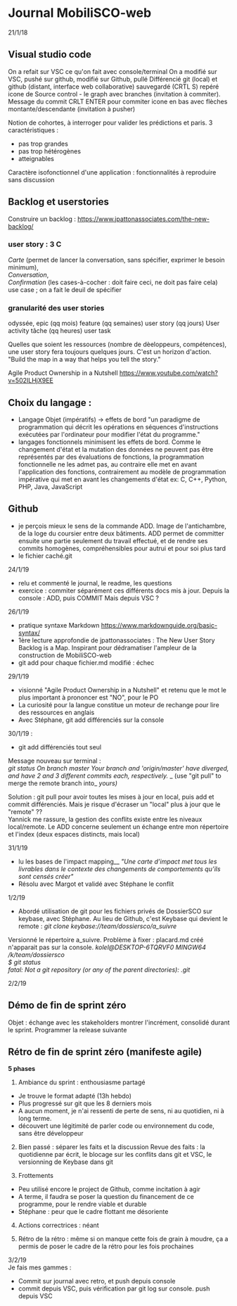 # Journal MobiliSCO-web

21/1/18

## Visual studio code  
    
On a refait sur VSC ce qu'on fait avec console/terminal
On a modifié sur VSC, pushé sur github, modifié sur Github, pullé
Différencié git (local) et github (distant, interface web collaborative)
sauvegardé (CRTL S)
repéré icone de Source control - le graph avec branches (invitation à commiter). Message du commit CRLT ENTER pour commiter
icone en bas avec flèches montante/descendante (invitation à pusher)

Notion de cohortes, à interroger pour valider les prédictions et paris. 3 caractéristiques :
- pas trop grandes
- pas trop hétérogènes
- atteignables

Caractère isofonctionnel d'une application : fonctionnalités à reproduire sans discussion

## Backlog et userstories

Construire un backlog : https://www.jpattonassociates.com/the-new-backlog/

### user story : 3 C
_Carte_ (permet de lancer la conversation, sans spécifier, exprimer le besoin minimum),  
_Conversation_,   
_Confirmation_ (les cases-à-cocher : doit faire ceci, ne doit pas faire cela)
use case ; on a fait le deuil de spécifier

### granularité des user stories
odyssée, epic (qq mois)
feature (qq semaines)
user story (qq jours) User activity
tâche (qq heures) user task

Quelles que soient les ressources (nombre de dèeloppeurs, compétences), une user story fera toujours quelques jours. C'est un horizon d'action.
"Build the map in a way that helps you tell the story."





Agile Product Ownership in a Nutshell
https://www.youtube.com/watch?v=502ILHjX9EE

## Choix du langage : 
- Langage Objet (impératifs) -> effets de bord
"un paradigme de programmation qui décrit les opérations en séquences d'instructions exécutées par l'ordinateur pour modifier l'état du programme."
- langages fonctionnels minimisent les effets de bord. 
Comme le changement d'état et la mutation des données ne peuvent pas être représentés par des évaluations de fonctions, la programmation fonctionnelle ne les admet pas, au contraire elle met en avant l'application des fonctions, contrairement au modèle de programmation impérative qui met en avant les changements d'état
ex:    C, C++, Python, PHP, Java, JavaScript

## Github 
- je perçois mieux le sens de la commande ADD.
Image de l'antichambre, de la loge du coursier entre deux bâtiments. 
ADD permet de committer ensuite une partie seulement du travail effectué, et de rendre ses commits homogènes, compréhensibles pour autrui et pour soi plus tard
- le fichier caché.git

24/1/19

- relu et commenté le journal, le readme, les questions
- exercice : commiter séparément ces différents docs mis à jour.
Depuis la console : ADD, puis COMMIT
Mais depuis VSC ?

26/1/19

- pratique syntaxe Markdown
https://www.markdownguide.org/basic-syntax/
- 1ère lecture approfondie de jpattonassociates : The New User Story Backlog is a Map. Inspirant pour dédramatiser l'ampleur de la construction de MobiliSCO-web
- git add pour chaque fichier.md modifié : échec

29/1/19

- visionné "Agile Product Ownership in a Nutshell" et retenu que le mot le  plus important à prononcer est "NO", pour le PO
- La curiosité pour la langue constitue un moteur de rechange pour lire des ressources en anglais
- Avec Stéphane, git add différenciés sur la console

30/1/19 : 
- git add différenciés tout seul  

Message nouveau sur terminal :  
_git status_
_On branch master_
_Your branch and 'origin/master' have diverged,_
_and have 2 and 3 different commits each, respectively._
 _ (use "git pull" to merge the remote branch into_ _yours)_

Solution : git pull pour avoir toutes les mises à jour en local, puis add et commit différenciés. Mais je risque d'écraser un "local" plus à jour que le "remote" ??  
Yannick me rassure, la gestion des conflits existe entre les niveaux local/remote. Le ADD concerne seulement un échange entre mon répertoire et l'index (deux espaces distincts, mais local)

31/1/19
- lu les bases de l'impact mapping__
_"Une carte d’impact met tous les livrables dans le contexte des changements de comportements qu’ils sont censés créer"_  
- Résolu avec Margot et validé avec Stéphane le conflit 

1/2/19
- Abordé utilisation de git pour les fichiers privés de DossierSCO sur keybase, avec Stéphane. 
Au lieu de Github, c'est Keybase qui devient le remote : 
_git clone keybase://team/dossiersco/a_suivre_

Versionné le répertoire a_suivre. 
Problème à fixer : placard.md créé n'apparait pas sur la console.
_kolel@DESKTOP-6TQRVF0 MINGW64 /k/team/dossiersco  
$ git status  
fatal: Not a git repository (or any of the parent directories): .git_  

2/2/19  

## Démo de fin de sprint zéro
Objet : échange avec les stakeholders
montrer l'incrément, consolidé durant le sprint.
Programmer la release suivante  

## Rétro de fin de sprint zéro (manifeste agile)

__5 phases__
1) Ambiance du sprint : enthousiasme partagé
- Je trouve le format adapté (13h hebdo)
- Plus progressé sur git que les 8 derniers mois
- A aucun moment, je n'ai ressenti de perte de sens, ni au quotidien, ni à long terme.
- découvert une légitimité de parler code ou environnement du code, sans être développeur

2) Bien passé : séparer les faits et la discussion
Revue des faits : la quotidienne par écrit, le blocage sur les conflits dans git et VSC, le versionning de Keybase dans git

3) Frottements 
- Peu utilisé encore le project de Github, comme incitation à agir
- A terme, il faudra se poser la question du financement de ce programme, pour le rendre viable et durable
- Stéphane : peur que le cadre flottant me désoriente

4) Actions correctrices : néant

5) Rétro de la rétro : même si on manque cette fois de grain à moudre, ça a permis de poser le cadre de la rétro pour les fois prochaines

3/2/19  
Je fais mes gammes : 
- Commit sur journal avec retro, et push depuis console
- commit depuis VSC, puis vérification par git log sur console. push depuis VSC





